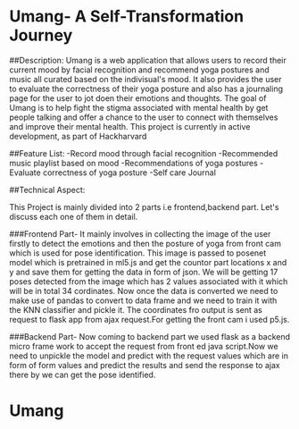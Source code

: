 # Umang- A Self-Transformation Journey

##Description:
Umang is a web application that allows users to record their current mood by facial recognition and recommend yoga postures and music all curated based on the indivisual's mood. It also provides the user to evaluate the correctness of their yoga posture and also has a journaling page for the user to jot doen their emotions and thoughts.
The goal of Umang is to help fight the stigma associated with mental health by get people talking and offer a chance to the user to connect with themselves and improve their mental health.
This project is currently in active development, as part of Hackharvard

##Feature List:
-Record mood through facial recognition
-Recommended music playlist based on mood
-Recommendations of yoga postures
-Evaluate correctness of yoga posture
-Self care Journal

##Technical Aspect:

This Project is mainly divided into 2 parts i.e frontend,backend part. Let's discuss each one of them in detail.

###Frontend Part- It mainly involves in collecting the image of the user firstly to detect the emotions and then the posture of yoga from front cam which is used for pose identification. This image is passed to posenet model which is pretrained in ml5.js and get the countor part locations x and y and save them for getting the data in form of json. We will be getting 17 poses detected from the image which has 2 values associated with it which will be in total 34 cordinates. Now once the data is converted we need to make use of pandas to convert to data frame and we need to train it with the KNN classifier and pickle it. The coordinates fro output is sent as request to flask app from ajax request.For getting the front cam i used p5.js.

###Backend Part- Now coming to backend part we used flask as a backend micro frame work to accept the request from front ed java script.Now we need to unpickle the model and predict with the request values which are in form of form values and predict the results and send the response to ajax there by we can get the pose identified.

# Umang
